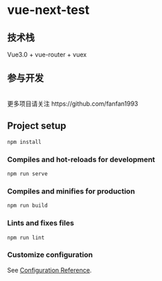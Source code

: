 # vue-next-test
## 技术栈
   Vue3.0 + vue-router + vuex
<br>

## 参与开发
<br>
更多项目请关注 https://github.com/fanfan1993
<br>

## Project setup
```
npm install
```

### Compiles and hot-reloads for development
```
npm run serve
```

### Compiles and minifies for production
```
npm run build
```

### Lints and fixes files
```
npm run lint
```

### Customize configuration
See [Configuration Reference](https://cli.vuejs.org/config/).
